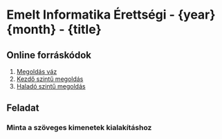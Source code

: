 # Emelt Informatika Érettségi - {year} {month} - {title}

## Online forráskódok
1. [Megoldás váz](https://replit.com/@mscharni/{replit_starter_url})
2. [Kezdő szintű megoldás](https://replit.com/@mscharni/{replit_beginner_url})
2. [Haladó szintű megoldás](https://replit.com/@mscharni/{replit_anvanced_url})

## Feladat


### Minta a szöveges kimenetek kialakításhoz
```
```

